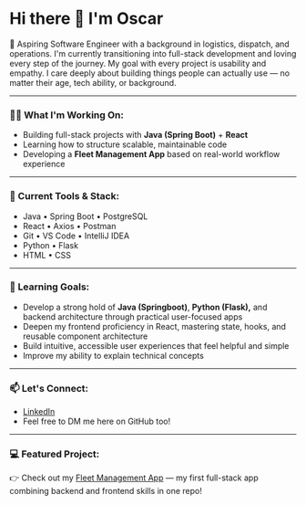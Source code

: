 # Hi there 👋 I'm Oscar

🚀 Aspiring Software Engineer with a background in logistics, dispatch, and operations. I'm currently transitioning into full-stack development and loving every step of the journey.
My goal with every project is usability and empathy. I care deeply about building things people can actually use — no matter their age, tech ability, or background. 


---

### 👨‍💻 What I'm Working On:
- Building full-stack projects with **Java (Spring Boot)** + **React**
- Learning how to structure scalable, maintainable code
- Developing a **Fleet Management App** based on real-world workflow experience

---

### 🔧 Current Tools & Stack:
- Java • Spring Boot • PostgreSQL  
- React • Axios • Postman  
- Git • VS Code • IntelliJ IDEA
- Python • Flask
- HTML • CSS 

---

### 🧠 Learning Goals:
- Develop a strong hold of **Java (Springboot)**, **Python (Flask),** and backend architecture through practical user-focused apps
- Deepen my frontend proficiency in React, mastering state, hooks, and reusable component architecture
- Build intuitive, accessible user experiences that feel helpful and simple
- Improve my ability to explain technical concepts 
---

### 📫 Let's Connect:
- [LinkedIn](https://www.linkedin.com/in/oscarpaulperez/)  
- Feel free to DM me here on GitHub too!

---

### 💻 Featured Project:
👉 Check out my [Fleet Management App](https://github.com/carirsm/fleet-management-app) — my first full-stack app combining backend and frontend skills in one repo!


<!---
carirsm/carirsm is a ✨ special ✨ repository because its `README.md` (this file) appears on your GitHub profile.
You can click the Preview link to take a look at your changes.
--->
